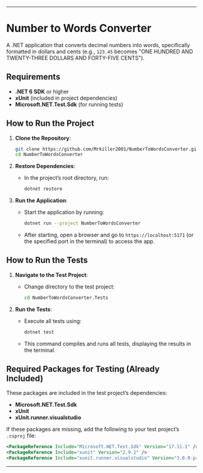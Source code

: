 

---

# Number to Words Converter

A .NET application that converts decimal numbers into words, specifically formatted in dollars and cents (e.g., `123.45` becomes "ONE HUNDRED AND TWENTY-THREE DOLLARS AND FORTY-FIVE CENTS").

## Requirements

- **.NET 6 SDK** or higher
- **xUnit** (included in project dependencies)
- **Microsoft.NET.Test.Sdk** (for running tests)

## How to Run the Project

1. **Clone the Repository**:
   ```bash
   git clone https://github.com/Mrkiller2001/NumberToWordsConverter.git
   cd NumberToWordsConverter
   ```

2. **Restore Dependencies**:
   - In the project’s root directory, run:
     ```bash
     dotnet restore
     ```

3. **Run the Application**:
   - Start the application by running:
     ```bash
     dotnet run --project NumberToWordsConverter
     ```
   - After starting, open a browser and go to `https://localhost:5171` (or the specified port in the terminal) to access the app.

## How to Run the Tests

1. **Navigate to the Test Project**:
   - Change directory to the test project:
     ```bash
     cd NumberToWordsConverter.Tests
     ```

2. **Run the Tests**:
   - Execute all tests using:
     ```bash
     dotnet test
     ```
   - This command compiles and runs all tests, displaying the results in the terminal.

## Required Packages for Testing (Already Included)

These packages are included in the test project’s dependencies:

- **Microsoft.NET.Test.Sdk**
- **xUnit**
- **xUnit.runner.visualstudio**

If these packages are missing, add the following to your test project’s `.csproj` file:

```xml
<PackageReference Include="Microsoft.NET.Test.Sdk" Version="17.11.1" />
<PackageReference Include="xunit" Version="2.9.2" />
<PackageReference Include="xunit.runner.visualstudio" Version="3.0.0-pre.42" />
```

---
